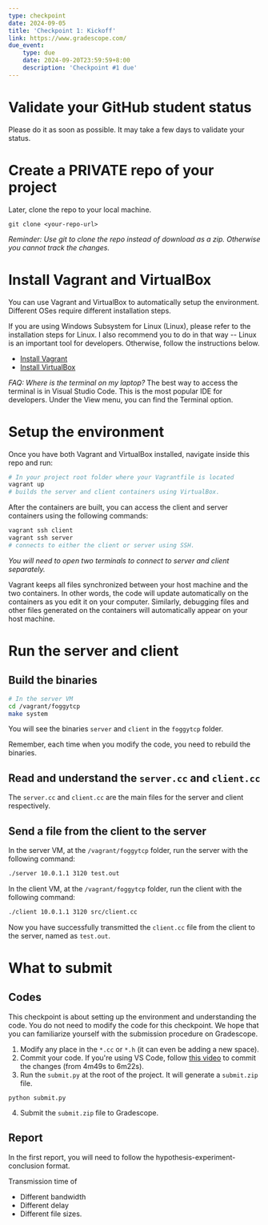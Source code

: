 ```yaml
---
type: checkpoint
date: 2024-09-05
title: 'Checkpoint 1: Kickoff'
link: https://www.gradescope.com/
due_event: 
    type: due
    date: 2024-09-20T23:59:59+8:00
    description: 'Checkpoint #1 due'
---
```


# Validate your GitHub student status

Please do it as soon as possible. It may take a few days to validate your status.

# Create a **PRIVATE** repo of your project

Later, clone the repo to your local machine.
```
git clone <your-repo-url>
```
*Reminder: Use git to clone the repo instead of download as a zip. Otherwise you cannot track the changes.*

# Install Vagrant and VirtualBox

You can use Vagrant and VirtualBox to automatically setup the environment. Different OSes require different installation steps.

If you are using Windows Subsystem for Linux (Linux), please refer to the installation steps for Linux. I also recommend you to do in that way -- Linux is an important tool for developers.
Otherwise, follow the instructions below.

* [Install Vagrant](https://www.vagrantup.com/downloads.html)
* [Install VirtualBox](https://www.virtualbox.org/wiki/Downloads)

*FAQ: Where is the terminal on my laptop?* The best way to access the terminal is in Visual Studio Code. This is the most popular IDE for developers. Under the View menu, you can find the Terminal option. 

# Setup the environment

Once you have both Vagrant and VirtualBox installed, navigate inside this repo and run:

```bash
# In your project root folder where your Vagrantfile is located
vagrant up
# builds the server and client containers using VirtualBox.
```

After the containers are built, you can access the client and server containers using the following commands:
```bash
vagrant ssh client
vagrant ssh server
# connects to either the client or server using SSH.
```
*You will need to open two terminals to connect to server and client separately.*

Vagrant keeps all files synchronized between your host machine and the two containers. 
In other words, the code will update automatically on the containers as you edit it on your computer. 
Similarly, debugging files and other files generated on the containers will automatically appear on your host machine.

# Run the server and client

## Build the binaries

```bash
# In the server VM
cd /vagrant/foggytcp
make system
```
You will see the binaries `server` and `client` in the `foggytcp` folder.

Remember, each time when you modify the code, you need to rebuild the binaries.

## Read and understand the `server.cc` and `client.cc`

The `server.cc` and `client.cc` are the main files for the server and client respectively.


## Send a file from the client to the server

In the server VM, at the `/vagrant/foggytcp` folder, run the server with the following command:
```bash
./server 10.0.1.1 3120 test.out
```

In the client VM, at the `/vagrant/foggytcp` folder, run the client with the following command:
```bash
./client 10.0.1.1 3120 src/client.cc
```

Now you have successfully transmitted the `client.cc` file from the client to the server, named as `test.out`.

# What to submit

## Codes

This checkpoint is about setting up the environment and understanding the code.
You do not need to modify the code for this checkpoint.
We hope that you can familiarize yourself with the submission procedure on Gradescope.

1. Modify any place in the `*.cc` or `*.h` (it can even be adding a new space).
2. Commit your code. If you're using VS Code, follow [this video](https://youtu.be/9cMWR-EGFuY?si=etqYwMOt5sz1QgCL&t=289) to commit the changes (from 4m49s to 6m22s).
3. Run the `submit.py` at the root of the project. It will generate a `submit.zip` file.
```
python submit.py
```
4. Submit the `submit.zip` file to Gradescope.

## Report

In the first report, you will need to follow the hypothesis-experiment-conclusion format.

Transmission time of
* Different bandwidth
* Different delay
* Different file sizes.